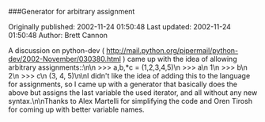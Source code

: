 ###Generator for arbitrary assignment

Originally published: 2002-11-24 01:50:48
Last updated: 2002-11-24 01:50:48
Author: Brett Cannon

A discussion on python-dev ( http://mail.python.org/pipermail/python-dev/2002-November/030380.html ) came up with the idea of allowing arbitrary assignments::\n\n >>> a,b,*c = (1,2,3,4,5)\n >>> a\n 1\n >>> b\n 2\n >>> c\n (3, 4, 5)\n\nI didn't like the idea of adding this to the language for assignments, so I came up with a generator that basically does the above but assigns the last variable the used iterator, and all without any new syntax.\n\nThanks to Alex Martelli for simplifying the code and Oren Tirosh for coming up with better variable names.